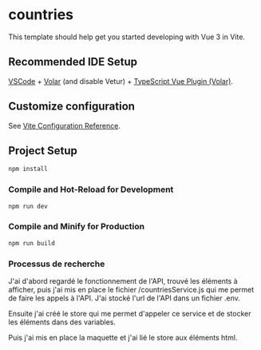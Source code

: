 # countries

This template should help get you started developing with Vue 3 in Vite.

## Recommended IDE Setup

[VSCode](https://code.visualstudio.com/) + [Volar](https://marketplace.visualstudio.com/items?itemName=Vue.volar) (and disable Vetur) + [TypeScript Vue Plugin (Volar)](https://marketplace.visualstudio.com/items?itemName=Vue.vscode-typescript-vue-plugin).

## Customize configuration

See [Vite Configuration Reference](https://vitejs.dev/config/).

## Project Setup

```sh
npm install
```

### Compile and Hot-Reload for Development

```sh
npm run dev
```

### Compile and Minify for Production

```sh
npm run build
```
### Processus de recherche

J'ai d'abord regardé le fonctionnement de l'API, trouvé les éléments à afficher, puis j'ai mis en place le fichier /countriesService.js qui me permet de faire les appels à l'API. J'ai stocké l'url de l'API dans un fichier .env.

Ensuite j'ai créé le store qui me permet d'appeler ce service et de stocker les éléments dans des variables.

Puis j'ai mis en place la maquette et j'ai lié le store aux éléments html.